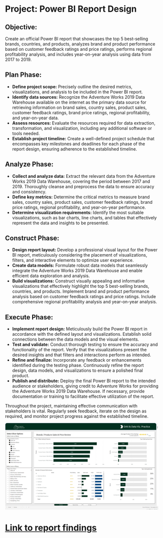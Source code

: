 # Project: Power BI Report Design

## Objective: <br>
Create an official Power BI report that showcases the top 5 best-selling brands, countries, and products, analyzes brand and product performance based on customer feedback ratings and price ratings, performs regional profitability analysis, and includes year-on-year analysis using data from 2017 to 2019.


## Plan Phase:
- <strong>Define project scope:</strong> Precisely outline the desired metrics, visualizations, and analysis to be included in the Power BI report.
- <strong>Identify data sources:</strong> Recognize the Adventure Works 2019 Data Warehouse available on the internet as the primary data source for retrieving information on brand sales, country sales, product sales, customer feedback ratings, brand price ratings, regional profitability, and year-on-year data.
- <strong>Assess resources:</strong> Evaluate the resources required for data extraction, transformation, and visualization, including any additional software or tools needed.
- <strong>Establish project timeline:</strong> Create a well-defined project schedule that encompasses key milestones and deadlines for each phase of the report design, ensuring adherence to the established timeline.


## Analyze Phase:
- <strong>Collect and analyze data:</strong> Extract the relevant data from the Adventure Works 2019 Data Warehouse, covering the period between 2017 and 2019. Thoroughly cleanse and preprocess the data to ensure accuracy and consistency.
- <strong>Define key metrics:</strong> Determine the critical metrics to measure brand sales, country sales, product sales, customer feedback ratings, brand price ratings, regional profitability, and year-on-year performance.
- <strong>Determine visualization requirements:</strong> Identify the most suitable visualizations, such as bar charts, line charts, and tables that effectively represent the data and insights to be presented.


## Construct Phase:
- <strong>Design report layout:</strong> Develop a professional visual layout for the Power BI report, meticulously considering the placement of visualizations, filters, and interactive elements to optimize user experience.
- <strong>Create data models:</strong> Formulate robust data models that seamlessly integrate the Adventure Works 2019 Data Warehouse and enable efficient data exploration and analysis.
- <strong>Build visualizations:</strong> Construct visually appealing and informative visualizations that effectively highlight the top 5 best-selling brands, countries, and products. Implement brand and product performance analysis based on customer feedback ratings and price ratings. Include comprehensive regional profitability analysis and year-on-year analysis.


## Execute Phase:
- <strong>Implement report design:</strong> Meticulously build the Power BI report in accordance with the defined layout and visualizations. Establish solid connections between the data models and the visual elements.
- <strong>Test and validate:</strong> Conduct thorough testing to ensure the accuracy and functionality of the report. Verify that the visualizations present the desired insights and that filters and interactions perform as intended.
- <strong>Refine and finalize:</strong> Incorporate any feedback or enhancements identified during the testing phase. Continuously refine the report design, data models, and visualizations to ensure a polished final product.
- <strong>Publish and distribute:</strong> Deploy the final Power BI report to the intended audience or stakeholders, giving credit to Adventure Works for providing the Adventure Works 2019 Data Warehouse. If necessary, provide documentation or training to facilitate effective utilization of the report.


Throughout the project, maintaining effective communication with stakeholders is vital. Regularly seek feedback, iterate on the design as required, and monitor project progress against the established timeline.





![Front Page](https://github.com/dataopskenn/pbi-report-samples/blob/main/business_performance_report_2/Screenshot%20(157).png)
# [Link to report findings](https://app.powerbi.com/view?r=eyJrIjoiYzlmNzdlNDUtMTVlMi00NGI4LTllMTEtMTQ2Y2Y5NzIyMzY0IiwidCI6IjliNTk3NjNmLTc2NDktNDM0Zi1iNGJmLWRmYTg3NGU4OGY4NyJ9)
